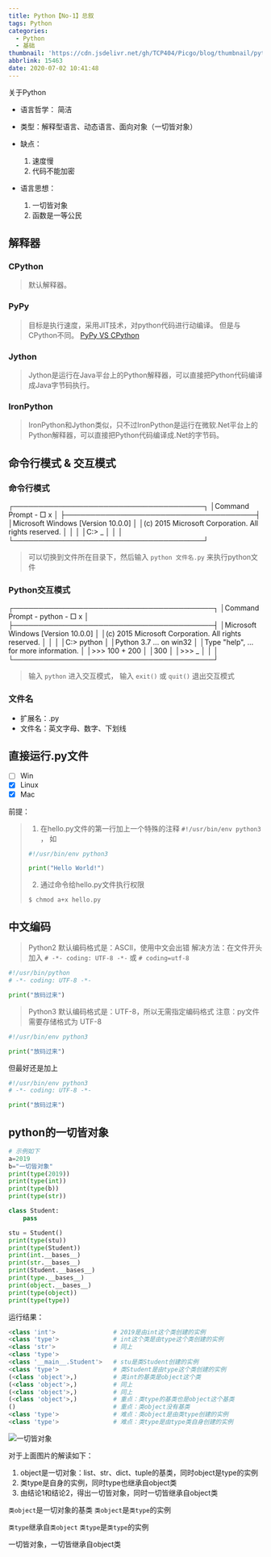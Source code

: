 ```yaml
---
title: Python【No-1】总叙
tags: Python
categories:
  - Python
  - 基础
thumbnail: 'https://cdn.jsdelivr.net/gh/TCP404/Picgo/blog/thumbnail/python.png'
abbrlink: 15463
date: 2020-07-02 10:41:48
---
```


关于Python

<!--more-->


- 语言哲学： 简洁
- 类型：解释型语言、动态语言、面向对象（一切皆对象）
- 缺点：
    1. 速度慢
    2. 代码不能加密

- 语言思想：
    1. 一切皆对象
    2. 函数是一等公民

## 解释器
### CPython
> 默认解释器。

### PyPy
> 目标是执行速度，采用JIT技术，对python代码进行动编译。
> 但是与CPython不同。 [PyPy VS CPython](http://pypy.readthedocs.org/en/latest/cpython_differences.html)

### Jython
> Jython是运行在Java平台上的Python解释器，可以直接把Python代码编译成Java字节码执行。

### IronPython
> IronPython和Jython类似，只不过IronPython是运行在微软.Net平台上的Python解释器，可以直接把Python代码编译成.Net的字节码。

## 命令行模式 & 交互模式
### 命令行模式

┌──────────────────────────────────────┐
│Command Prompt                                               - □ x │
├──────────────────────────────────────┤
│Microsoft Windows [Version 10.0.0]                              │
│(c) 2015 Microsoft Corporation. All rights reserved.       │
│                                                                                    │
│C:\> _                                                                           │
│                                                                                    │
└──────────────────────────────────────┘

> 可以切换到文件所在目录下，然后输入 `python 文件名.py` 来执行python文件


### Python交互模式

┌────────────────────────────────────────┐
│Command Prompt - python                                     - □ x │
├────────────────────────────────────────┤
│Microsoft Windows [Version 10.0.0]                                  │
│(c) 2015 Microsoft Corporation. All rights reserved.           │
│                                                                                        │
│C:\> python                                                                     │
│Python 3.7 ... on win32                                                     │
│Type "help", ... for more information.                                │
│>>> 100 + 200                                                                │
│300                                                                                  │
│>>> _                                                                              │
│                                                                                        │
└────────────────────────────────────────┘

> 输入 `python` 进入交互模式， 输入 `exit()` 或 `quit()` 退出交互模式

### 文件名
- 扩展名：.py
- 文件名：英文字母、数字、下划线

## 直接运行.py文件
- [ ] Win
- [x] Linux
- [x] Mac

前提：
> 1)  在hello.py文件的第一行加上一个特殊的注释 `#!/usr/bin/env python3` ， 如
> ```python
> #!/usr/bin/env python3
>
> print("Hello World!")
> ```
> 2)  通过命令给hello.py文件执行权限
> ```shell
> $ chmod a+x hello.py
> ```

## 中文编码
> Python2 默认编码格式是：ASCII，使用中文会出错
> 解决方法：在文件开头加入 `# -*- coding: UTF-8 -*-` 或 `# coding=utf-8`

```python
#!/usr/bin/python
# -*- coding: UTF-8 -*-

print("放码过来")
```

> Python3 默认编码格式是：UTF-8，所以无需指定编码格式
> 注意：py文件需要存储格式为 UTF-8

```python
#!/usr/bin/env python3

print("放码过来")
```

但最好还是加上

```python
#!/usr/bin/env python3
# -*- coding: UTF-8 -*-

print("放码过来")
```

## python的一切皆对象

```python
# 示例如下
a=2019
b="一切皆对象"
print(type(2019))
print(type(int))
print(type(b))
print(type(str))

class Student:
    pass

stu = Student()
print(type(stu))
print(type(Student))
print(int.__bases__)
print(str.__bases__)
print(Student.__bases__)
print(type.__bases__)
print(object.__bases__)
print(type(object))
print(type(type))
```
运行结果：
```python
<class 'int'>				 # 2019是由int这个类创建的实例
<class 'type'>				 # int这个类是由type这个类创建的实例
<class 'str'>				 # 同上
<class 'type'>
<class '__main__.Student'>   # stu是类Student创建的实例
<class 'type'>				 # 类Student是由type这个类创建的实例
(<class 'object'>,)			 # 类int的基类是object这个类
(<class 'object'>,)			 # 同上
(<class 'object'>,)			 # 同上
(<class 'object'>,)			 # 重点：类type的基类也是object这个基类
()							 # 重点：类object没有基类
<class 'type'>				 # 难点：类object是由类type创建的实例
<class 'type'>				 # 难点：类type是由type类自身创建的实例
```

![一切皆对象](https://cdn.jsdelivr.net/gh/TCP404/Picgo/blog/illustration-pic/Py/1-1-一切皆对象.png)


对于上面图片的解读如下：

1. object是一切对象：list、str、dict、tuple的基类，同时object是type的实例
2. 类type是自身的实例，同时type也继承自object类
3. 由结论1和结论2，得出一切皆对象，同时一切皆继承自object类


`类object`是一切对象的基类
`类object`是`类type`的实例

`类type`继承自`类object`
`类type`是`类type`的实例

一切皆对象，一切皆继承自object类
